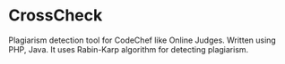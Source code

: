 CrossCheck
==========

Plagiarism detection tool for CodeChef like Online Judges. Written using PHP, Java.
It uses Rabin-Karp algorithm for detecting plagiarism.
